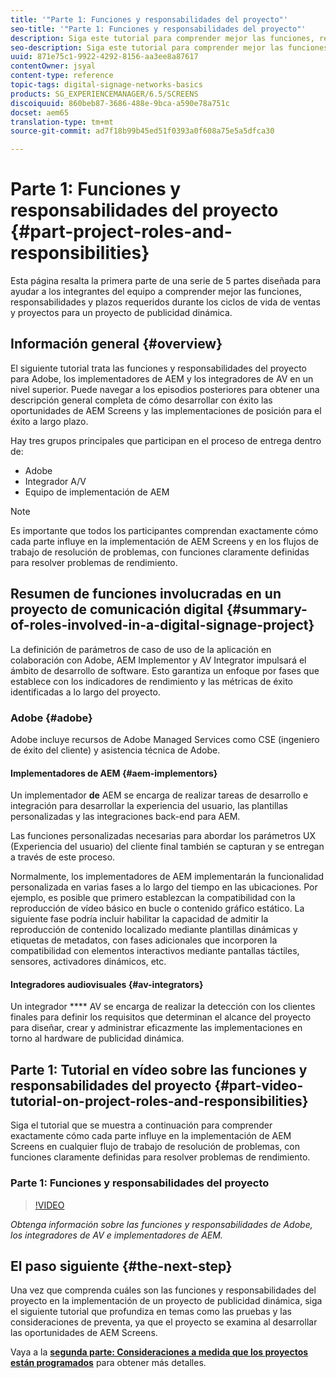 ```yaml
---
title: '"Parte 1: Funciones y responsabilidades del proyecto"'
seo-title: '"Parte 1: Funciones y responsabilidades del proyecto"'
description: Siga este tutorial para comprender mejor las funciones, responsabilidades y plazos requeridos durante los ciclos de vida de ventas y proyectos para un proyecto de publicidad dinámica.
seo-description: Siga este tutorial para comprender mejor las funciones, responsabilidades y plazos requeridos durante los ciclos de vida de ventas y proyectos para un proyecto de publicidad dinámica.
uuid: 871e75c1-9922-4292-8156-aa3ee8a87617
contentOwner: jsyal
content-type: reference
topic-tags: digital-signage-networks-basics
products: SG_EXPERIENCEMANAGER/6.5/SCREENS
discoiquuid: 860beb87-3686-488e-9bca-a590e78a751c
docset: aem65
translation-type: tm+mt
source-git-commit: ad7f18b99b45ed51f0393a0f608a75e5a5dfca30

---
```



# Parte 1: Funciones y responsabilidades del proyecto {#part-project-roles-and-responsibilities}

Esta página resalta la primera parte de una serie de 5 partes diseñada para ayudar a los integrantes del equipo a comprender mejor las funciones, responsabilidades y plazos requeridos durante los ciclos de vida de ventas y proyectos para un proyecto de publicidad dinámica.

## Información general {#overview}

El siguiente tutorial trata las funciones y responsabilidades del proyecto para Adobe, los implementadores de AEM y los integradores de AV en un nivel superior. Puede navegar a los episodios posteriores para obtener una descripción general completa de cómo desarrollar con éxito las oportunidades de AEM Screens y las implementaciones de posición para el éxito a largo plazo.

Hay tres grupos principales que participan en el proceso de entrega dentro de:

* Adobe
* Integrador A/V
* Equipo de implementación de AEM

>[!NOTE]
>
>Es importante que todos los participantes comprendan exactamente cómo cada parte influye en la implementación de AEM Screens y en los flujos de trabajo de resolución de problemas, con funciones claramente definidas para resolver problemas de rendimiento.

## Resumen de funciones involucradas en un proyecto de comunicación digital {#summary-of-roles-involved-in-a-digital-signage-project}

La definición de parámetros de caso de uso de la aplicación en colaboración con Adobe, AEM Implementor y AV Integrator impulsará el ámbito de desarrollo de software. Esto garantiza un enfoque por fases que establece con los indicadores de rendimiento y las métricas de éxito identificadas a lo largo del proyecto.

### Adobe {#adobe}

Adobe incluye recursos de Adobe Managed Services como CSE (ingeniero de éxito del cliente) y asistencia técnica de Adobe.

#### Implementadores de AEM {#aem-implementors}

Un implementador **de** AEM se encarga de realizar tareas de desarrollo e integración para desarrollar la experiencia del usuario, las plantillas personalizadas y las integraciones back-end para AEM.

Las funciones personalizadas necesarias para abordar los parámetros UX (Experiencia del usuario) del cliente final también se capturan y se entregan a través de este proceso.

Normalmente, los implementadores de AEM implementarán la funcionalidad personalizada en varias fases a lo largo del tiempo en las ubicaciones. Por ejemplo, es posible que primero establezcan la compatibilidad con la reproducción de vídeo básico en bucle o contenido gráfico estático. La siguiente fase podría incluir habilitar la capacidad de admitir la reproducción de contenido localizado mediante plantillas dinámicas y etiquetas de metadatos, con fases adicionales que incorporen la compatibilidad con elementos interactivos mediante pantallas táctiles, sensores, activadores dinámicos, etc.

#### Integradores audiovisuales {#av-integrators}

Un integrador **** AV se encarga de realizar la detección con los clientes finales para definir los requisitos que determinan el alcance del proyecto para diseñar, crear y administrar eficazmente las implementaciones en torno al hardware de publicidad dinámica.

## Parte 1: Tutorial en vídeo sobre las funciones y responsabilidades del proyecto {#part-video-tutorial-on-project-roles-and-responsibilities}

Siga el tutorial que se muestra a continuación para comprender exactamente cómo cada parte influye en la implementación de AEM Screens en cualquier flujo de trabajo de resolución de problemas, con funciones claramente definidas para resolver problemas de rendimiento.

### Parte 1: Funciones y responsabilidades del proyecto

>[!VIDEO](https://video.tv.adobe.com/v/28375?captions=spa)

*Obtenga información sobre las funciones y responsabilidades de Adobe, los integradores de AV e implementadores de AEM.*

## El paso siguiente {#the-next-step}

Una vez que comprenda cuáles son las funciones y responsabilidades del proyecto en la implementación de un proyecto de publicidad dinámica, siga el siguiente tutorial que profundiza en temas como las pruebas y las consideraciones de preventa, ya que el proyecto se examina al desarrollar las oportunidades de AEM Screens.

Vaya a la **[segunda parte: Consideraciones a medida que los proyectos están programados](project-considerations.md)** para obtener más detalles.
